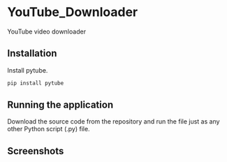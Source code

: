 # YouTube_Downloader
YouTube video downloader

## Installation
Install pytube.

```bash
pip install pytube
```

## Running the application

Download the source code from the repository and run the file just as any other Python script (.py) file.

## Screenshots


